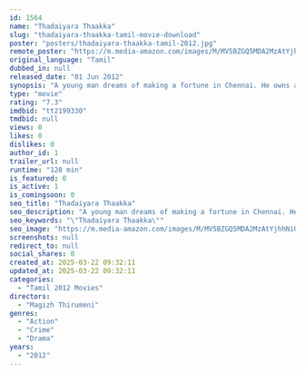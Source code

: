 ```yaml
---
id: 1564
name: "Thadaiyara Thaakka"
slug: "thadaiyara-thaakka-tamil-movie-download"
poster: "posters/thadaiyara-thaakka-tamil-2012.jpg"
remote_poster: "https://m.media-amazon.com/images/M/MV5BZGQ5MDA2MzAtYjhhNi00NmRiLWE2OGItYzllMGY5ODhmMTc5XkEyXkFqcGc@._V1_SX300.jpg"
original_language: "Tamil"
dubbed_in: null
released_date: "01 Jun 2012"
synopsis: "A young man dreams of making a fortune in Chennai. He owns a travel agency and is all set to marry his lover. After he crosses paths with a loan shark, The Latter is Murdered, the young man runs for cover and plans to find the mur..."
type: "movie"
rating: "7.3"
imdbid: "tt2199330"
tmdbid: null
views: 0
likes: 0
dislikes: 0
author_id: 1
trailer_url: null
runtime: "128 min"
is_featured: 0
is_active: 1
is_comingsoon: 0
seo_title: "Thadaiyara Thaakka"
seo_description: "A young man dreams of making a fortune in Chennai. He owns a travel agency and is all set to marry his lover. After he crosses paths with a loan shark, The Latter is Murdered, the young man runs for cover and plans to find the mur..."
seo_keywords: "\"Thadaiyara Thaakka\""
seo_image: "https://m.media-amazon.com/images/M/MV5BZGQ5MDA2MzAtYjhhNi00NmRiLWE2OGItYzllMGY5ODhmMTc5XkEyXkFqcGc@._V1_SX300.jpg"
screenshots: null
redirect_to: null
social_shares: 0
created_at: 2025-03-22 09:32:11
updated_at: 2025-03-22 09:32:11
categories:
  - "Tamil 2012 Movies"
directors:
  - "Magizh Thirumeni"
genres:
  - "Action"
  - "Crime"
  - "Drama"
years:
  - "2012"
---
```

